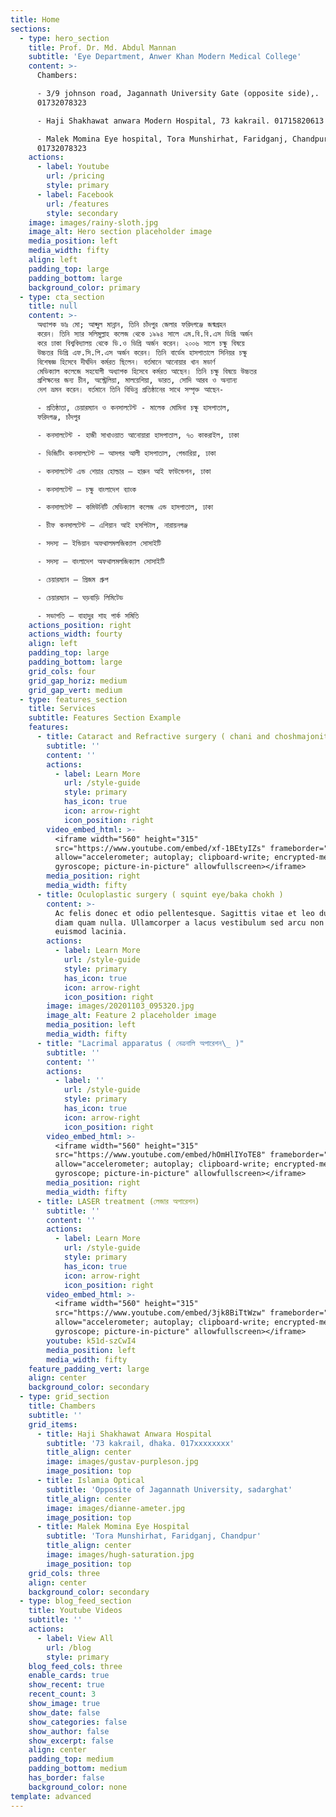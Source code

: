 ```yaml
---
title: Home
sections:
  - type: hero_section
    title: Prof. Dr. Md. Abdul Mannan
    subtitle: 'Eye Department, Anwer Khan Modern Medical College'
    content: >-
      Chambers:

      - 3/9 johnson road, Jagannath University Gate (opposite side),.
      01732078323

      - Haji Shakhawat anwara Modern Hospital, 73 kakrail. 01715820613

      - Malek Momina Eye hospital, Tora Munshirhat, Faridganj, Chandpur.
      01732078323
    actions:
      - label: Youtube
        url: /pricing
        style: primary
      - label: Facebook
        url: /features
        style: secondary
    image: images/rainy-sloth.jpg
    image_alt: Hero section placeholder image
    media_position: left
    media_width: fifty
    align: left
    padding_top: large
    padding_bottom: large
    background_color: primary
  - type: cta_section
    title: null
    content: >-
      অধ্যাপক ডাঃ মো; আব্দুল মান্নান, তিনি চাঁদপুর জেলার ফরিদগঞ্জে জন্মগ্রহন
      করেন। তিনি স্যার সলিমুল্লাহ কলেজ থেকে ১৯৯৪ সালে এম.বি.বি.এস ডিগ্রি অর্জন
      করে ঢাকা বিশ্ববিদ্যালয় থেকে ডি.ও ডিগ্রি অর্জন করেন। ২০০৬ সালে চক্ষু বিষয়ে
      উচ্চতর ডিগ্রি এফ.সি.পি.এস অর্জন করেন। তিনি বার্ডেম হাসপাতালে সিনিয়র চক্ষু
      বিশেষজ্ঞ হিসেবে দীর্ঘদিন কর্মরত ছিলেন। বর্তমানে আনোয়ার খান মডার্ণ
      মেডিক্যাল কলেজে সহযোগী অধ্যাপক হিসেবে কর্মরত আছেন। তিনি চক্ষু বিষয়ে উচ্চতর
      প্রশিক্ষনের জন্য চীন, অস্ট্রেলিয়া, মালয়েশিয়া, ভারত, সোদি আরব ও অন্যান্য
      দেশ ভ্রমন করেন। বর্তমানে তিনি বিভিন্ন প্রতিষ্ঠানের সাথে সম্পৃক্ত আছেন-

      - প্রতিষ্ঠাতা, চেয়ারম্যান ও কনসালটেন্ট - মালেক মোমিনা চক্ষু হাসপাতাল,
      ফরিদগঞ্জ, চাঁদপুর

      - কনসালটেন্ট - হাজী সাখাওয়াত আনোয়ারা হাসপাতাল, ৭৩ কাকরাইল, ঢাকা

      - ভিজিটিং কনসালটেন্ট – আসগর আলী হাসপাতাল, গেন্ডারিয়া, ঢাকা

      - কনসালটেন্ট এন্ড শেয়ার হোল্ডার – হারুন আই ফাউন্ডেশন, ঢাকা

      - কনসালটেন্ট – চক্ষু বাংলাদেশ ব্যাংক

      - কনসালটেন্ট – কমিউনিটি মেডিক্যাল কলেজ এন্ড হাসপাতাল, ঢাকা

      - চীফ কনসালটেন্ট – এশিয়ান আই হসপিটাল, নারায়নগঞ্জ

      - সদস্য – ইন্ডিয়ান অফথালমলজিক্যাল সোসাইটি

      - সদস্য – বাংলাদেশ অফথালমলজিক্যাল সোসাইটি

      - চেয়ারম্যান – প্রিজম গ্রুপ

      - চেয়ারম্যান – ঘড়বাড়ি লিমিটেড

      - সভাপতি – বাহাদুর শাহ পার্ক সমিতি
    actions_position: right
    actions_width: fourty
    align: left
    padding_top: large
    padding_bottom: large
    grid_cols: four
    grid_gap_horiz: medium
    grid_gap_vert: medium
  - type: features_section
    title: Services
    subtitle: Features Section Example
    features:
      - title: Cataract and Refractive surgery ( chani and choshmajonito truti)
        subtitle: ''
        content: ''
        actions:
          - label: Learn More
            url: /style-guide
            style: primary
            has_icon: true
            icon: arrow-right
            icon_position: right
        video_embed_html: >-
          <iframe width="560" height="315"
          src="https://www.youtube.com/embed/xf-1BEtyIZs" frameborder="0"
          allow="accelerometer; autoplay; clipboard-write; encrypted-media;
          gyroscope; picture-in-picture" allowfullscreen></iframe>
        media_position: right
        media_width: fifty
      - title: Oculoplastic surgery ( squint eye/baka chokh )
        content: >-
          Ac felis donec et odio pellentesque. Sagittis vitae et leo duis ut
          diam quam nulla. Ullamcorper a lacus vestibulum sed arcu non odio
          euismod lacinia.
        actions:
          - label: Learn More
            url: /style-guide
            style: primary
            has_icon: true
            icon: arrow-right
            icon_position: right
        image: images/20201103_095320.jpg
        image_alt: Feature 2 placeholder image
        media_position: left
        media_width: fifty
      - title: "Lacrimal apparatus ( নেত্রনালি অপারেশন\_ )"
        subtitle: ''
        content: ''
        actions:
          - label: ''
            url: /style-guide
            style: primary
            has_icon: true
            icon: arrow-right
            icon_position: right
        video_embed_html: >-
          <iframe width="560" height="315"
          src="https://www.youtube.com/embed/hOmHlIYoTE8" frameborder="0"
          allow="accelerometer; autoplay; clipboard-write; encrypted-media;
          gyroscope; picture-in-picture" allowfullscreen></iframe>
        media_position: right
        media_width: fifty
      - title: LASER treatment (লেজার অপারেশন)
        subtitle: ''
        content: ''
        actions:
          - label: Learn More
            url: /style-guide
            style: primary
            has_icon: true
            icon: arrow-right
            icon_position: right
        video_embed_html: >-
          <iframe width="560" height="315"
          src="https://www.youtube.com/embed/3jk8BiTtWzw" frameborder="0"
          allow="accelerometer; autoplay; clipboard-write; encrypted-media;
          gyroscope; picture-in-picture" allowfullscreen></iframe>
        youtube: k51d-szCwI4
        media_position: left
        media_width: fifty
    feature_padding_vert: large
    align: center
    background_color: secondary
  - type: grid_section
    title: Chambers
    subtitle: ''
    grid_items:
      - title: Haji Shakhawat Anwara Hospital
        subtitle: '73 kakrail, dhaka. 017xxxxxxxx'
        title_align: center
        image: images/gustav-purpleson.jpg
        image_position: top
      - title: Islamia Optical
        subtitle: 'Opposite of Jagannath University, sadarghat'
        title_align: center
        image: images/dianne-ameter.jpg
        image_position: top
      - title: Malek Momina Eye Hospital
        subtitle: 'Tora Munshirhat, Faridganj, Chandpur'
        title_align: center
        image: images/hugh-saturation.jpg
        image_position: top
    grid_cols: three
    align: center
    background_color: secondary
  - type: blog_feed_section
    title: Youtube Videos
    subtitle: ''
    actions:
      - label: View All
        url: /blog
        style: primary
    blog_feed_cols: three
    enable_cards: true
    show_recent: true
    recent_count: 3
    show_image: true
    show_date: false
    show_categories: false
    show_author: false
    show_excerpt: false
    align: center
    padding_top: medium
    padding_bottom: medium
    has_border: false
    background_color: none
template: advanced
---
```

